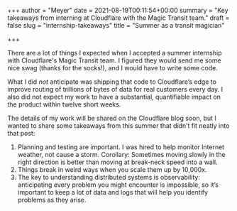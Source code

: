 +++
author = "Meyer"
date = 2021-08-19T00:11:54+00:00
summary = "Key takeaways from interning at Cloudflare with the Magic Transit team."
draft = false
slug = "internship-takeaways"
title = "Summer as a transit magician"

+++

There are a lot of things I expected when I accepted a summer internship with Cloudflare's Magic Transit team. I figured they would send me some nice swag (thanks for the socks!), and I would have to write some code.

What I did *not* anticipate was shipping that code to Cloudflare’s edge to improve routing of trillions of bytes of data for real customers every day. I also did not expect my work to have a substantial, quantifiable impact on the product within twelve short weeks.

The details of my work will be shared on the Cloudflare blog soon, but I wanted to share some takeaways from this summer that didn’t fit neatly into that post:

1. Planning and testing are important. I was hired to help monitor Internet weather, not cause a storm. Corollary: Sometimes moving slowly in the right direction is better than moving at break-neck speed into a wall.
2. Things break in weird ways when you scale them up by 10,000x.
3. The key to understanding distributed systems is observability: anticipating every problem you might encounter is impossible, so it’s important to keep a lot of data and logs that will help you identify problems as they arise.
